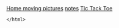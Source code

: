 <html lang="en"> 
    <head> 
        <title> Kenneth's Testing Ground </title> 
        <link href = "stylesht.css" rel='stylesheet'>
    </head> 
        <nav class = "clicky_links">
            <a href = "test_file.html"> Home </a>
            <a href = "try2move.html">moving pictures</a>
            <a href = "stylesheet.html">notes</a>
            <a href="ttt_.html" target='_blank'>Tic Tack Toe</a>
        </nav>
       
    </html>
